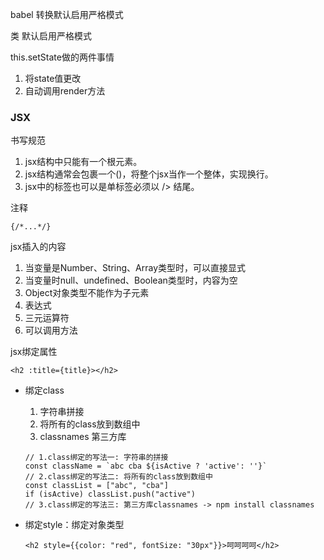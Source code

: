 babel 转换默认启用严格模式

类 默认启用严格模式

this.setState做的两件事情

1. 将state值更改
2. 自动调用render方法

### JSX

书写规范

1. jsx结构中只能有一个根元素。
2. jsx结构通常会包裹一个()，将整个jsx当作一个整体，实现换行。
3. jsx中的标签也可以是单标签必须以  /> 结尾。

注释

```react
{/*...*/}
```

jsx插入的内容

1. 当变量是Number、String、Array类型时，可以直接显式
2. 当变量时null、undefined、Boolean类型时，内容为空
3. Object对象类型不能作为子元素
4. 表达式
5. 三元运算符
6. 可以调用方法

jsx绑定属性

```rea
<h2 :title={title}></h2>
```

- 绑定class

  1. 字符串拼接
  2. 将所有的class放到数组中
  3. classnames 第三方库

  ```react
  // 1.class绑定的写法一: 字符串的拼接
  const className = `abc cba ${isActive ? 'active': ''}`
  // 2.class绑定的写法二: 将所有的class放到数组中
  const classList = ["abc", "cba"]
  if (isActive) classList.push("active")
  // 3.class绑定的写法三: 第三方库classnames -> npm install classnames
  ```

- 绑定style：绑定对象类型

  ```rea
  <h2 style={{color: "red", fontSize: "30px"}}>呵呵呵呵</h2>
  ```

  

  